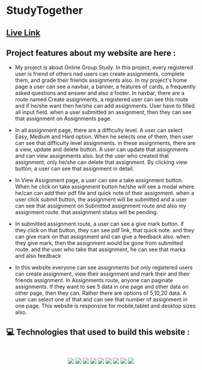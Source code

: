 # StudyTogether

## [Live Link](https://online-group-study-client.web.app/)

## Project features about my website are here : 

* My project is about Online Group Study. In this project, every registered user is friend of others nad users can create assignments, complete them, and grade their friends assignments also. In my project's home page a user can see a navbar, a banner, a features of cards, a frequently asked questions and answer and also a footer. In navbar, there are a route named Create assignments, a registered user can see this route and if he/she want then he/she can add assignments. User have to filled all input field. when a user submitted an assignment, then they can see that assignment on Assignments page.

* In all assignment page, there are a difficulty level. A user can select Easy, Medium and Hard option. When he selects one of them, then user can see that difficulty level assignments. in these assignments, there are a view, update and delete button. A user can update that assignments and can view assignments also. but the user who created that assignment, only he/she can delete that assignment. By clicking view button, a user can see that assignment in detail.

* In View Assignment page, a user can see a take assignment button. When he click on take assignment button he/she will see a modal where he/can can add their pdf file and quick note of their assignment. when a user click submit button, the assignment will be submitted and a user can see that assignment on Submitted assignment route and also my assignment route. that assignment status will be pending.


* In submitted assignment route, a user can see a give mark button. if they click on that button, they can see pdf link, that quick note. and they can give mark on that assignment and can give a feedback also. when they give mark, then the assignment would be gone from submitted route. and the user who take that assignment, he can see that marka and also feedback

* In this website everyone can see assignments but only registered users can create assignment, view their assignment and mark their and their friends assignment. In Assignments route, anyone can paginate assignments. If they want to see 5 data in one page and other data on other page, then they can. Rather there are options of 5,10,20 data. A user can select one of that and can see that number of assignment in one page. This website is responsive for mobile,tablet and desktop sizes also.

## :computer: Technologies that used to build this website : 

<br>
<p align="center">
<img src="https://i.ibb.co/k0wwS3z/HTML.png"/>
<img src="https://i.ibb.co/3WKV4vK/css.png"/>
<img src="https://i.ibb.co/8247qLL/Java-Script.png"/>
<img src="https://i.ibb.co/0yzRCQW/react.png"/>
<img src="https://i.ibb.co/Bs3RD3Z/tailwind.png"/>
<img src="https://i.ibb.co/1X22qrB/firebase.png"/>
<img src="https://i.ibb.co/VM0Nntk/node.png"/>
<img src="https://i.ibb.co/2NHC17p/express.png"/>
<img src="https://i.ibb.co/BcgLQ58/mongo.png"/>
</p><br/>
